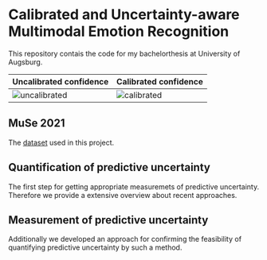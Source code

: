 # Calibrated and Uncertainty-aware Multimodal Emotion Recognition

This repository contais the code for my bachelorthesis at University of Augsburg.

Uncalibrated confidence | Calibrated confidence
--- | ---
![uncalibrated](tree/master/images/Quantile_Regression_UNCALIBRATED.jpg) | ![calibrated](tree/master/images/Quantile_Regression_CALIBRATED.jpg)

## MuSe 2021

The [dataset](https://www.muse-challenge.org/) used in this project.

## Quantification of predictive uncertainty

The first step for getting appropriate measuremets of predictive uncertainty. Therefore we provide a extensive overview about recent approaches.

## Measurement of predictive uncertainty

Additionally we developed an approach for confirming the feasibility of quantifying predictive uncertainty by such a method.
